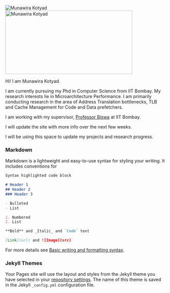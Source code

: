 ![Munawira Kotyad](https://photos.app.goo.gl/okhdzasHPGXY2DB3A)
<picture>
  <source media="(prefers-color-scheme: light)" srcset="https://lh3.googleusercontent.com/yCvD6QVlITijsBRU5vS0egvPSjq2uIIVy6Mv9-o-IaugLBrYlcaXyIDZsmXegc0nisJUv4XFx8VWCalzEnDoDmn7ucBaE0tgisjGo6oJBoC0J90nxuPpb5MtI-Qg01m_emckummD67yYK94pxhq4zf0zARtXZ3DqHdFd1gun2G6OAD01xEB7nnAdbCejDNxMsUQFi7Y5jGJAmLz8AijwOPzYk897XkrMzvA-SQrGiAQNgpT6Hf9Tns72DbI_RNYgXANBD0cci8rF46-N2Ao1vOmKBVEcDbejy5y1PuV5mdFhth_DkFlY4Ax4Dlj_d0LYxuVTlDX2Luj1gwbVudAtmnJxue-g15Bw_8YPiSFRDvOjBlsu87LFiaQiYJpJwb8hi9pBLtpn3rJv0fp2UQXuGuD4NKTOHEpJ9P0Emiio59OvpFNOivzhOAk7wyDj0Gz_48TtN4HmDOylhb9wKT0xh7EegYgqMtfZKs201YhjiMVmoxslUBQKiqNujaH0ILqRwRmv9SgIWF6NiPyCvV-p4ekwIVeTFTUITJGADudtIfo_kPy8L0d4akEOeV3ZN575SizcNYT909WjP93s-pviVfqoK2Uw6pYzr9hOaIz7CpjtFP4vz2yq6XXCdI5qGmoInZhAyeHnXK7pAlVRNaArOGW9Dq4nCqyIIJ98N_jEn5jLghO-fPfRMzAN1lHZO4VDxzvbujV_nM4rkT-vipQsfEbDFSWF3LiIi5Fom0rmQb4vcKIaR5vjhoD0ClcCgtOLq0Sl4yVDyoWY3LDlDfjgjZEYrj7EtVqIoTZjQkyf31b1QOOnsbhaz0FXy6BUiEnr36qm9Lzf80CcEX3CCvOf-UZJ5m7eTsAB3wP7xLqY0CPtVgkC2ivkNdiGU-oNGRXLU1yyrP4IrVsQTq_wBWI7kH1KHkAN5v-wXWaRhz7IfWMLfgOrm1hkW3fY4AKHwo8ewxEvrzMk2gmlcG79tpLOZxMfRPr_u5YHBL8KgB8c3YjqgZj7uq1NBwgFyxVEQTIU9Og4ACOCJiLek1ISYxd4MA=w1170-h1558-no?authuser=4" width="400" height="200">
  <img alt="Munawira Kotyad" src="https://lh3.googleusercontent.com/yCvD6QVlITijsBRU5vS0egvPSjq2uIIVy6Mv9-o-IaugLBrYlcaXyIDZsmXegc0nisJUv4XFx8VWCalzEnDoDmn7ucBaE0tgisjGo6oJBoC0J90nxuPpb5MtI-Qg01m_emckummD67yYK94pxhq4zf0zARtXZ3DqHdFd1gun2G6OAD01xEB7nnAdbCejDNxMsUQFi7Y5jGJAmLz8AijwOPzYk897XkrMzvA-SQrGiAQNgpT6Hf9Tns72DbI_RNYgXANBD0cci8rF46-N2Ao1vOmKBVEcDbejy5y1PuV5mdFhth_DkFlY4Ax4Dlj_d0LYxuVTlDX2Luj1gwbVudAtmnJxue-g15Bw_8YPiSFRDvOjBlsu87LFiaQiYJpJwb8hi9pBLtpn3rJv0fp2UQXuGuD4NKTOHEpJ9P0Emiio59OvpFNOivzhOAk7wyDj0Gz_48TtN4HmDOylhb9wKT0xh7EegYgqMtfZKs201YhjiMVmoxslUBQKiqNujaH0ILqRwRmv9SgIWF6NiPyCvV-p4ekwIVeTFTUITJGADudtIfo_kPy8L0d4akEOeV3ZN575SizcNYT909WjP93s-pviVfqoK2Uw6pYzr9hOaIz7CpjtFP4vz2yq6XXCdI5qGmoInZhAyeHnXK7pAlVRNaArOGW9Dq4nCqyIIJ98N_jEn5jLghO-fPfRMzAN1lHZO4VDxzvbujV_nM4rkT-vipQsfEbDFSWF3LiIi5Fom0rmQb4vcKIaR5vjhoD0ClcCgtOLq0Sl4yVDyoWY3LDlDfjgjZEYrj7EtVqIoTZjQkyf31b1QOOnsbhaz0FXy6BUiEnr36qm9Lzf80CcEX3CCvOf-UZJ5m7eTsAB3wP7xLqY0CPtVgkC2ivkNdiGU-oNGRXLU1yyrP4IrVsQTq_wBWI7kH1KHkAN5v-wXWaRhz7IfWMLfgOrm1hkW3fY4AKHwo8ewxEvrzMk2gmlcG79tpLOZxMfRPr_u5YHBL8KgB8c3YjqgZj7uq1NBwgFyxVEQTIU9Og4ACOCJiLek1ISYxd4MA=w1170-h1558-no?authuser=4" width="400" height="200">
</picture>


Hi! I am Munawira Kotyad.

I am currently pursuing my Phd in Computer Science from IIT Bombay. My research interests lie in Microarchitecture Performance. I am primarily conducting research in the area of Address Translation bottlenecks, TLB and Cache Management for Code and Data prefetchers. 

I am working with my supervisor, [Professor Biswa](https://www.cse.iitb.ac.in/~biswa/) at IIT Bombay.

I will update the site with more info over the next few weeks. 

I will be using this space to update my projects and research progress.



### Markdown

Markdown is a lightweight and easy-to-use syntax for styling your writing. It includes conventions for

```markdown
Syntax highlighted code block

# Header 1
## Header 2
### Header 3

- Bulleted
- List

1. Numbered
2. List

**Bold** and _Italic_ and `Code` text

[Link](url) and ![Image](src)
```

For more details see [Basic writing and formatting syntax](https://docs.github.com/en/github/writing-on-github/getting-started-with-writing-and-formatting-on-github/basic-writing-and-formatting-syntax).

### Jekyll Themes

Your Pages site will use the layout and styles from the Jekyll theme you have selected in your [repository settings](https://github.com/munawira/munawira/settings/pages). The name of this theme is saved in the Jekyll `_config.yml` configuration file.

